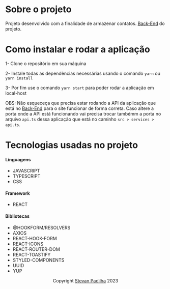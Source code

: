 # Sobre o projeto
Projeto desenvolvido com a finalidade de armazenar contatos.
<a href="https://github.com/byetevinn/my-contacts-back-end">Back-End</a> do projeto.


# Como instalar e rodar a aplicação

1- Clone o repositório em sua máquina

2- Instale todas as dependências necessárias usando o comando `yarn` ou `yarn install`

3- Por fim use o comando `yarn start` para poder rodar a aplicação em local-host

OBS: Não esqueceça que precisa estar rodando a API da aplicação que está no <a href="https://github.com/byetevinn/my-contacts-back-end">Back-End</a> para o site funcionar de forma correta.
Caso altere a porta onde a API está funcionando vai precisa trocar tambémm a porta no arquivo `api.ts` dessa aplicação que está no caminho `src > services > api.ts`.


# Tecnologias usadas no projeto

#### Linguagens

- JAVASCRIPT
- TYPESCRIPT
- CSS

#### Framework

- REACT

#### Bibliotecas

- @HOOKFORM/RESOLVERS
- AXIOS
- REACT-HOOK-FORM
- REACT-ICONS
- REACT-ROUTER-DOM
- REACT-TOASTIFY
- STYLED-COMPONENTS
- UUID
- YUP

<p align ='center'> Copyright <a href="https://github.com/byetevinn">Stevan Padilha</a> 2023 </p>
